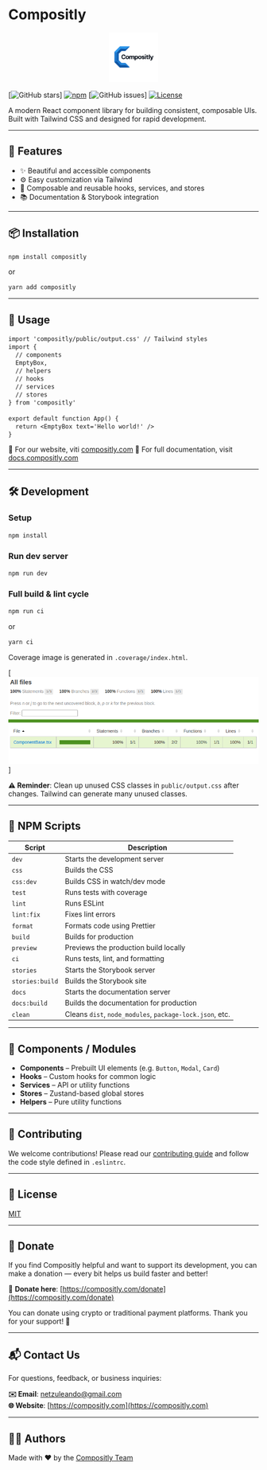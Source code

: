 # Compositly

<p align="center">
  <a href="https://compositly.com">
    <img src="./docs/logo.svg" alt="Logo" height="100" />
  </a>
</p>

[![GitHub stars](https://img.shields.io/github/stars/compositly/compositly.svg?style=social&label=Star)]
[![npm](https://img.shields.io/npm/v/compositly.svg)](https://www.npmjs.com/package/compositly)
[![GitHub issues](https://img.shields.io/github/issues/compositly/compositly.svg)]
[![License](https://img.shields.io/github/license/compositly/compositly)](./LICENSE)

A modern React component library for building consistent, composable UIs. Built with Tailwind CSS and designed for rapid development.

---

## 🚀 Features

- ✨ Beautiful and accessible components
- ⚙️ Easy customization via Tailwind
- 🧩 Composable and reusable hooks, services, and stores
- 📚 Documentation & Storybook integration

---

## 📦 Installation

```bash
npm install compositly
```

or

```bash
yarn add compositly
```

---

## 🧪 Usage

```tsx
import 'compositly/public/output.css' // Tailwind styles
import {
  // components
  EmptyBox,
  // helpers
  // hooks
  // services
  // stores
} from 'compositly'

export default function App() {
  return <EmptyBox text='Hello world!' />
}
```

📘 For our website, viti [compositly.com](https://compositly.com)
📘 For full documentation, visit [docs.compositly.com](https://docs.compositly.com)

---

## 🛠️ Development

### Setup

```bash
npm install
```

### Run dev server

```bash
npm run dev
```

### Full build & lint cycle

```bash
npm run ci
```

or 

```bash
yarn ci
```

Coverage image is generated in `.coverage/index.html`.

[![Coverage](./docs/coverage.png)]

**⚠️ Reminder**: Clean up unused CSS classes in `public/output.css` after changes. Tailwind can generate many unused classes.

---

## 📜 NPM Scripts

| Script          | Description                                                                                      |
|-----------------|--------------------------------------------------------------------------------------------------|
| `dev`           | Starts the development server                                                                    |
| `css`           | Builds the CSS                                                                                   |
| `css:dev`       | Builds CSS in watch/dev mode                                                                     |
| `test`          | Runs tests with coverage                                                                         |
| `lint`          | Runs ESLint                                                                                      |
| `lint:fix`      | Fixes lint errors                                                                                |
| `format`        | Formats code using Prettier                                                                      |
| `build`         | Builds for production                                                                            |
| `preview`       | Previews the production build locally                                                            |
| `ci`            | Runs tests, lint, and formatting                                                                 |
| `stories`       | Starts the Storybook server                                                                      |
| `stories:build` | Builds the Storybook site                                                                        |
| `docs`          | Starts the documentation server                                                                  |
| `docs:build`    | Builds the documentation for production                                                          |
| `clean`         | Cleans `dist`, `node_modules`, `package-lock.json`, etc.                                         |

---

## 🧩 Components / Modules

- **Components** – Prebuilt UI elements (e.g. `Button`, `Modal`, `Card`)
- **Hooks** – Custom hooks for common logic
- **Services** – API or utility functions
- **Stores** – Zustand-based global stores
- **Helpers** – Pure utility functions

---

## 👥 Contributing

We welcome contributions! Please read our [contributing guide](CONTRIBUTING.md) and follow the code style defined in `.eslintrc`.

---

## 📄 License

[MIT](./LICENSE)

---

## 💸 Donate

If you find Compositly helpful and want to support its development, you can make a donation — every bit helps us build faster and better!

🔗 **Donate here**: [https://compositly.com/donate](https://compositly.com/donate)

You can donate using crypto or traditional payment platforms. Thank you for your support! 💙

---

## 📬 Contact Us

For questions, feedback, or business inquiries:

**✉️ Email**: [netzuleando@gmail.com](mailto:netzuleando@gmail.com)  
**🌐 Website**: [https://compositly.com](https://compositly.com)

---

## 👨‍💻 Authors

Made with ❤️ by the [Compositly Team](https://compositly.com)
